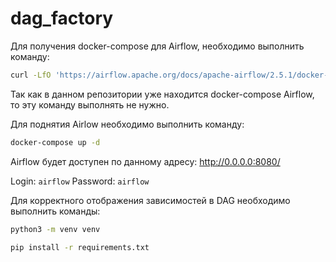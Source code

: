 # dag_factory

Для получения docker-compose для Airflow, необходимо выполнить команду:

```bash
curl -LfO 'https://airflow.apache.org/docs/apache-airflow/2.5.1/docker-compose.yaml'
```

Так как в данном репозитории уже находится docker-compose Airflow, то эту команду 
выполнять не нужно.

Для поднятия Airlow необходимо выполнить команду:

```bash
docker-compose up -d 
```

Airflow будет доступен по данному адресу: http://0.0.0.0:8080/

Login: `airflow`
Password: `airflow`

Для корректного отображения зависимостей в DAG необходимо выполнить команды:
```bash
python3 -m venv venv
``` 

```bash
pip install -r requirements.txt
```
